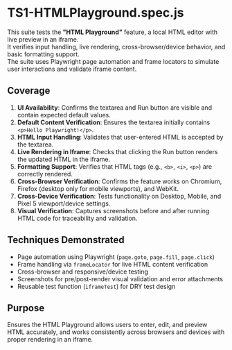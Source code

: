# TS1-HTMLPlayground.spec.js

This suite tests the **"HTML Playground"** feature, a local HTML editor with live preview in an iframe.  
It verifies input handling, live rendering, cross-browser/device behavior, and basic formatting support.  
The suite uses Playwright page automation and frame locators to simulate user interactions and validate iframe content.

## Coverage

1. **UI Availability**: Confirms the textarea and Run button are visible and contain expected default values.  
2. **Default Content Verification**: Ensures the textarea initially contains `<p>Hello Playwright!</p>`.  
3. **HTML Input Handling**: Validates that user-entered HTML is accepted by the textarea.  
4. **Live Rendering in Iframe**: Checks that clicking the Run button renders the updated HTML in the iframe.  
5. **Formatting Support**: Verifies that HTML tags (e.g., `<b>`, `<i>`, `<p>`) are correctly rendered.  
6. **Cross-Browser Verification**: Confirms the feature works on Chromium, Firefox (desktop only for mobile viewports), and WebKit.  
7. **Cross-Device Verification**: Tests functionality on Desktop, Mobile, and Pixel 5 viewport/device settings.  
8. **Visual Verification**: Captures screenshots before and after running HTML code for traceability and validation.  

## Techniques Demonstrated

* Page automation using Playwright (`page.goto`, `page.fill`, `page.click`)  
* Frame handling via `frameLocator` for live HTML content verification  
* Cross-browser and responsive/device testing  
* Screenshots for pre/post-render visual validation and error attachments  
* Reusable test function (`iframeTest`) for DRY test design  

## Purpose

Ensures the HTML Playground allows users to enter, edit, and preview HTML accurately, and works consistently across browsers and devices with proper rendering in an iframe.
